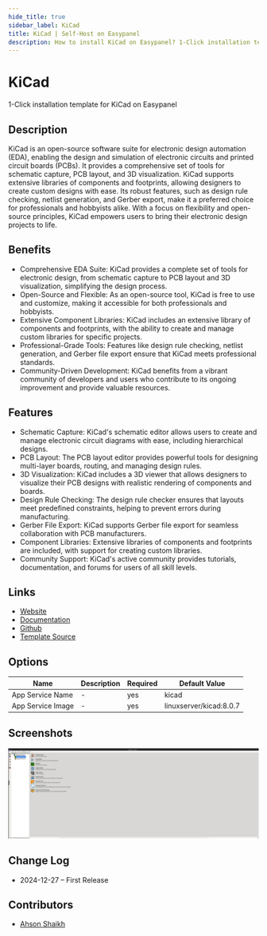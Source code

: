 ```yaml
---
hide_title: true
sidebar_label: KiCad
title: KiCad | Self-Host on Easypanel
description: How to install KiCad on Easypanel? 1-Click installation template for KiCad on Easypanel
---
```


<!-- generated -->

# KiCad

1-Click installation template for KiCad on Easypanel

## Description

KiCad is an open-source software suite for electronic design automation (EDA), enabling the design and simulation of electronic circuits and printed circuit boards (PCBs). It provides a comprehensive set of tools for schematic capture, PCB layout, and 3D visualization. KiCad supports extensive libraries of components and footprints, allowing designers to create custom designs with ease. Its robust features, such as design rule checking, netlist generation, and Gerber export, make it a preferred choice for professionals and hobbyists alike. With a focus on flexibility and open-source principles, KiCad empowers users to bring their electronic design projects to life.

## Benefits

- Comprehensive EDA Suite: KiCad provides a complete set of tools for electronic design, from schematic capture to PCB layout and 3D visualization, simplifying the design process.
- Open-Source and Flexible: As an open-source tool, KiCad is free to use and customize, making it accessible for both professionals and hobbyists.
- Extensive Component Libraries: KiCad includes an extensive library of components and footprints, with the ability to create and manage custom libraries for specific projects.
- Professional-Grade Tools: Features like design rule checking, netlist generation, and Gerber file export ensure that KiCad meets professional standards.
- Community-Driven Development: KiCad benefits from a vibrant community of developers and users who contribute to its ongoing improvement and provide valuable resources.

## Features

- Schematic Capture: KiCad's schematic editor allows users to create and manage electronic circuit diagrams with ease, including hierarchical designs.
- PCB Layout: The PCB layout editor provides powerful tools for designing multi-layer boards, routing, and managing design rules.
- 3D Visualization: KiCad includes a 3D viewer that allows designers to visualize their PCB designs with realistic rendering of components and boards.
- Design Rule Checking: The design rule checker ensures that layouts meet predefined constraints, helping to prevent errors during manufacturing.
- Gerber File Export: KiCad supports Gerber file export for seamless collaboration with PCB manufacturers.
- Component Libraries: Extensive libraries of components and footprints are included, with support for creating custom libraries.
- Community Support: KiCad's active community provides tutorials, documentation, and forums for users of all skill levels.

## Links

- [Website](https://www.kicad.org)
- [Documentation](https://docs.kicad.org)
- [Github](https://github.com/KiCad/kicad-source-mirror)
- [Template Source](https://github.com/easypanel-io/templates/tree/main/templates/kicad)

## Options

Name | Description | Required | Default Value
-|-|-|-
App Service Name | - | yes | kicad
App Service Image | - | yes | linuxserver/kicad:8.0.7

## Screenshots

![KiCad Screenshot](./assets/screenshot.png)

## Change Log

- 2024-12-27 – First Release

## Contributors

- [Ahson Shaikh](https://github.com/Ahson-Shaikh)
